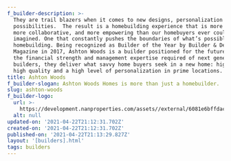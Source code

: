 ```yaml
---
f_builder-description: >-
  They are trail blazers when it comes to new designs, personalization and
  possibilities.  The result is a homebuilding experience that is more personal,
  more collaborative, and more empowering than our homebuyers ever could have
  imagined. One that constantly pushes the boundaries of what’s possible in
  homebuilding. Being recognized as Builder of the Year by Builder & Developer
  Magazine in 2017, Ashton Woods is a builder positioned for the future. With
  the financial strength and management expertise required of next generation
  builders, they deliver what savvy home buyers seek in a new home: high design,
  high quality and a high level of personalization in prime locations.
title: Ashton Woods
f_builder-slogan: Ashton Woods Homes is more than just a homebuilder.
slug: ashton-woods
f_builder-logo:
  url: >-
    https://development.nanproperties.com/assets//external/6081e6bffdacf8493134a2eb_6077bf4757ddc41ee6daa451_60347211c64c9ashton-woods.png
  alt: null
updated-on: '2021-04-22T21:12:31.702Z'
created-on: '2021-04-22T21:12:31.702Z'
published-on: '2021-04-22T21:13:29.827Z'
layout: '[builders].html'
tags: builders
---
```



